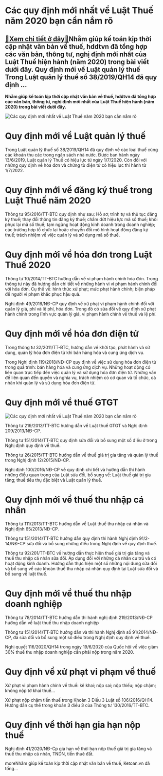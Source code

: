 Các quy định mới nhất về Luật Thuế năm 2020 bạn cần nắm rõ
==========================================================

[:gift:Xem chi tiết ở đây:gift:](https://hddtvn.com/cac-quy-dinh-moi-nhat-ve-luat-thue-nam-2020-ban-can-nam-ro/)Nhằm giúp kế toán kịp thời cập nhật văn bản về thuế, hddtvn đã tổng hợp các văn bản, thông tư, nghị định mới nhất của Luật Thuế hiện hành (năm 2020) trong bài viết dưới đây. Quy định mới về Luật quản lý thuế Trong Luật quản lý thuế số 38/2019/QH14 đã quy định …
---------------------------------------------------------------------------------------------------------------------------------------------------------------------------------------------------------------------------------------------------------------------

**Nhằm giúp kế toán kịp thời cập nhật văn bản về thuế, hddtvn đã tổng hợp các văn bản, thông tư, nghị định mới nhất của Luật Thuế hiện hành (năm 2020) trong bài viết dưới đây.**


![Các quy định mới nhất về Luật Thuế năm 2020 bạn cần nắm rõ ](https://hddtvn.com/wp-content/uploads/2021/01/1532608444-5258.jpg)


Quy định mới về Luật quản lý thuế
=================================


Trong Luật quản lý thuế số 38/2019/QH14 đã quy định về các loại thuế cùng các khoản thu các trong ngân sách nhà nước. Được ban hành ngày 13/6/2019, Luật quản lý Thuế có hiệu lực từ ngày 1/7/2020. Còn đối với những quy định về hóa đơn và chứng từ điện tử có hiệu lực thi hành từ 1/7/2022.


Quy định mới về đăng ký thuế trong Luật Thuế năm 2020
=====================================================


Thông tư 95/2016/TT-BTC quy định như sau: Hồ sơ; trình tự và thủ tục đăng ký thuế; thay đổi thông tin đăng ký thuế; chấm dứt hiệu lực mã số thuế; khôi phục lại mã số thuế; tạm ngừng hoạt động kinh doanh trong doanh nghiệp; các trường hợp tổ chức lại hoặc chuyển đổi mô hình hoạt động đăng ký thuế; trách nhiệm về việc quản lý và sử dụng mã số thuế.


Quy định mới về hóa đơn trong Luật Thuế 2020
============================================


Thông tư 10/2014/TT-BTC hướng dẫn về vi phạm hành chính hóa đơn. Trong thông tư này đã hướng dẫn chi tiết về những hành vi vi phạm hành chính đối với hóa đơn. Cụ thể về: hình thức xử phạt; mức phạt hành chính; biện pháp để người vi phạm khắc phục hậu quả.


Nghị định 49/2016/NĐ-CP quy định về xử phạt vi phạm hành chính đối với quản lý giá, phí và lệ phí, hóa đơn. Trong đó có sửa đổi về quy định xử phạt hành chính trong lĩnh vực quản lý giá, vi phạm hành chính về thuế và lệ phí.


Quy định mới về hóa đơn điện tử
===============================


Trong thông tư 32/2011/TT-BTC, hướng dẫn về khởi tạo, phát hành và sử dụng, quản lý hóa đơn điện tử khi bán hàng hóa và cung ứng dịch vụ.  

Trong Nghị định 119/2018/NĐ-CP quy định về việc sử dụng hóa đơn điện tử trong quá trình: bán hàng hóa và cung ứng dịch vụ. Những hoạt động có liên quan trực tiếp đến việc quản lý và sử dụng hóa đơn điện tử. Những vấn đề liên quan đến quyền và nghĩa vụ, trách nhiệm có cơ quan và tổ chức, cá nhân khi quản lý và sử dụng hóa đơn điện tử.


Quy định mới về thuế GTGT
=========================


![Các quy định mới nhất về Luật Thuế năm 2020 bạn cần nắm rõ ](https://hddtvn.com/wp-content/uploads/2021/01/banner-tax-1.jpg)


Thông tư 219/2013/TT-BTC hướng dẫn về Luật thuế GTGT và Nghị định 209/2013/NĐ-CP.  

Thông tư 151/2014/TT-BTC quy định sửa đổi và bổ sung một số điều ở trong Nghị định quy định về thuế.  

Thông tư 26/2015/TT-BTC hướng dẫn về thuế giá trị gia tăng và quản lý thuế trong Nghị định 12/2015/NĐ-CP.  

Nghị định 100/2016/NĐ-CP về quy định chi tiết và hướng dẫn thi hành những điều quan trọng của Luật sửa đổi, bổ sung về: Luật thuế giá trị gia tăng; thuế tiêu thụ đặc biệt và Luật quản lý thuế.


Quy định mới về thuế thu nhập cá nhân
=====================================


Thông tư 111/2013/TT-BTC hướng dẫn về Luật thuế thu nhập cá nhân và Nghị định 65/2013/NĐ-CP.  

Thông tư 151/2014/TT-BTC hướng dẫn quy định thi hành Nghị định 91/2-14/NĐ-CP sửa đổi và bổ sung những điều trong Nghị định về quy định thuế.


Thông tư 92/201/TT-BTC về hướng dẫn thực hiện thuế giá trị gia tăng và thuế thu nhập cá nhân sửa đổi. Áp dụng đối với những cá nhân cư trú và có hoạt động kinh doanh. Hướng dẫn thực hiện một số những nội dung sửa đổi và bổ sung về các khoản thuế thu nhập cá nhân quy định tại Luật sửa đổi và bổ sung về luật thuế.


Quy định mới về thuế thu nhập doanh nghiệp
==========================================


Thông tư 78/2014/TT-BTC hướng dẫn thi hành nghị định 219/2013/NĐ-CP hướng dẫn về luật thuế thu nhập doanh nghiệp


Thông tư 151/2014/TT-BTC hướng dẫn và thi hành Nghị định số 91/2014/NĐ-CP, đã sửa đổi và bổ sung một số điều trong Nghị định quy định về thuế.


Nghị quyết 116/2020/QH14 trong ngày 19/6/2020 của Quốc hội về việc giảm 30% thuế thu nhập doanh nghiệp cần phải nộp trong năm 2020.


Quy định về xử phạt vi phạm về thuế
===================================


Xử phạt vi phạm hành chính về thuế: kê khai; nộp sai; nộp thiếu; nộp chậm; không nộp tờ khai thuế…  

Xử phạt nộp chậm tiền thuế trong Khoản 3 Điều 3 Luật số 106/2016/QH14. Hướng dẫn cụ thể trong khoản 3 điều 3 của Thông tư 130/2016/TT-BTC.


Quy định về thời hạn gia hạn nộp thuế
=====================================


Nghị định 41/2020/NĐ-Cp gia hạn về thời hạn nộp thuế giá trị gia tăng và thuế thu nhập cá nhân, TNDN, tiền thuê đất.


moreNhằm giúp kế toán kịp thời cập nhật văn bản về thuế, Ketoan.vn đã tổng…

